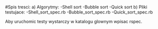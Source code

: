 #Spis tresci:
    a) Algorytmy:
        -Shell sort
        -Bubble sort
        -Quick sort
    b) Pliki testujace:
        -Shell_sort_spec.rb
        -Bubble_sort_spec.rb
        -Quick_sort_spec.rb

Aby uruchomic testy wystarczy w katalogu glownym wpisac rspec.
